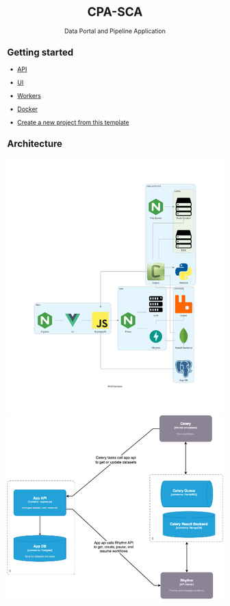 <h1 align="center">CPA-SCA</h1>
<p align="center">Data Portal and Pipeline Application</p>

## Getting started
- [API](api/README.md)
- [UI](ui/README.md)
- [Workers](workers/README.md)

- [Docker](README-docker.md)

- [Create a new project from this template](docs/new_project.md)

## Architecture
<img src="docs/architecture.png" >

<img src="docs/app-celery-communication-diagram.png" >
